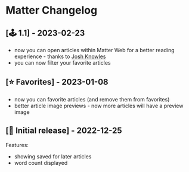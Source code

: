 # Matter Changelog

## [🕹️ 1.1] - 2023-02-23

- now you can open articles within Matter Web for a better reading experience - thanks to [Josh Knowles](https://github.com/joshknowles)
- you can now filter your favorite articles

## [⭐️ Favorites] - 2023-01-08

- now you can favorite articles (and remove them from favorites)
- better article image previews - now more articles will have a preview image

## [🎉 Initial release] - 2022-12-25

Features:

- showing saved for later articles
- word count displayed

